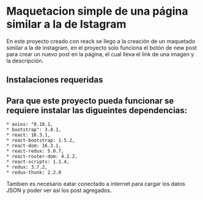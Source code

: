 # Maquetacion simple de una página similar a la de Istagram

En este proyecto creado con reack se llego a la creación de un maquetado similar a la de instagram, en el proyecto solo funciona el botón de new post para crear un nuevo post en la página, el cual lleva el link de una imagen y la descripción.

## Instalaciones requeridas

Para que este proyecto pueda funcionar se requiere instalar las digueintes dependencias:
---------------
    * axios: "0.18.1,
    * bootstrap": 3.4.1,
    * react: 16.3.1,
    * react-bootstrap: 1.5.2,
    * react-dom: 16.3.1,
    * react-redux: 5.0.7,
    * react-router-dom: 4.2.2,
    * react-scripts: 1.1.4,
    * redux: 3.7.2,
    * redux-thunk: 2.2.0

Tambien es necesario eatar conectado a internet para cargar los datos JSON y poder ver así los post agregados.